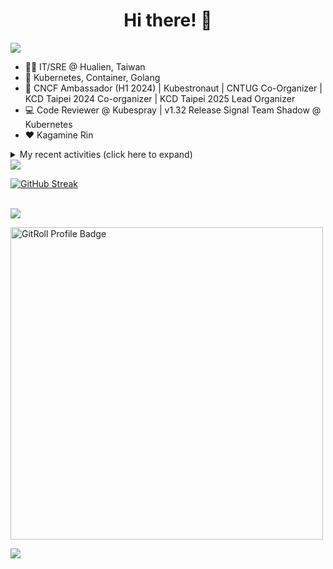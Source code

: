 <div align="center">
  <h1>Hi there! 👋</h1>
</div>

![](https://komarev.com/ghpvc/?username=tico88612&color=brightgreen&style=for-the-badge)

- 🧑‍💻 IT/SRE @ Hualien, Taiwan
- 🐳 Kubernetes, Container, Golang
- 🤝 CNCF Ambassador (H1 2024) | Kubestronaut | CNTUG Co-Organizer | KCD Taipei 2024 Co-organizer | KCD Taipei 2025 Lead Organizer
- 💻 Code Reviewer @ Kubespray | v1.32 Release Signal Team Shadow @ Kubernetes
- ❤️ Kagamine Rin

<details>
  <summary>My recent activities (click here to expand)</summary>

  #### 👷 Check out what I'm currently working on
  
  - [cncf/k8s-conformance](https://github.com/cncf/k8s-conformance) - 🧪CNCF K8s Conformance Working Group (today)
  - [kubernetes-sigs/kubespray](https://github.com/kubernetes-sigs/kubespray) - Deploy a Production Ready Kubernetes Cluster (2 weeks ago)
  - [scist-tw/wc_scoreboard](https://github.com/scist-tw/wc_scoreboard) -  (3 weeks ago)
  - [cloud-native-taiwan/kcd-taipei-2025](https://github.com/cloud-native-taiwan/kcd-taipei-2025) -  (3 weeks ago)
  - [cloud-native-taiwan/Infra-Labs-Docs](https://github.com/cloud-native-taiwan/Infra-Labs-Docs) - Documentation for Cloud Native Taiwan Infra Labs (1 month ago)
  - [cncf/people](https://github.com/cncf/people) - Stores the data that will populate the various people listings on cncf.io (1 month ago)
  - [coredns/deployment](https://github.com/coredns/deployment) - Scripts, utilities, and examples for deploying CoreDNS. (3 months ago)
  - [kubernetes/test-infra](https://github.com/kubernetes/test-infra) - Test infrastructure for the Kubernetes project. (5 months ago)
  - [cloud-native-taiwan/coscup-2024-workshop](https://github.com/cloud-native-taiwan/coscup-2024-workshop) - COSCUP 2024 IaC workshop files (6 months ago)
  - [HunterPie/localization](https://github.com/HunterPie/localization) - Localization repository for HunterPie&#39;s client (6 months ago)

  #### 🌱 My latest projects
  
  - [tico88612/blog-comments](https://github.com/tico88612/blog-comments) - 
  - [tico88612/get-real-ip](https://github.com/tico88612/get-real-ip) - 
  - [tico88612/podman-monitor-workshop](https://github.com/tico88612/podman-monitor-workshop) - 
  - [tico88612/cicd-hexo-blog-pages](https://github.com/tico88612/cicd-hexo-blog-pages) - 以 Hexo Blog 撰寫 CI/CD Pipeline 網頁
  - [tico88612/cicd-hexo-blog-template](https://github.com/tico88612/cicd-hexo-blog-template) - 以 Hexo Blog 撰寫 CI/CD Pipeline 模板
  - [tico88612/butter-toast-cup-2023](https://github.com/tico88612/butter-toast-cup-2023) - 奶油吐司杯 2023 分數計算機
  - [tico88612/cms-docker](https://github.com/tico88612/cms-docker) - Contest Management System v1.5.dev0 Docker Version
  - [tico88612/network-security-final](https://github.com/tico88612/network-security-final) - 
  - [tico88612/docker-init.engineer](https://github.com/tico88612/docker-init.engineer) - 純靠北工程師 Docker 架設版
  - [tico88612/kantai-teachme.tw](https://github.com/tico88612/kantai-teachme.tw) - 

  #### 🔭 Latest releases I've contributed to
  
  - [metal3-io/ip-address-manager](https://github.com/metal3-io/ip-address-manager) ([v1.9.3](https://github.com/metal3-io/ip-address-manager/releases/tag/v1.9.3), 2 days ago) - IP address Manager for Cluster API Provider Metal3
  - [backstage/backstage](https://github.com/backstage/backstage) ([v1.35.1](https://github.com/backstage/backstage/releases/tag/v1.35.1), 3 days ago) - Backstage is an open framework for building developer portals
  - [kubeflow/training-operator](https://github.com/kubeflow/training-operator) ([v1.9.0](https://github.com/kubeflow/training-operator/releases/tag/v1.9.0), 4 days ago) - Distributed ML Training and Fine-Tuning on Kubernetes
  - [meshery/meshery](https://github.com/meshery/meshery) ([v0.8.25](https://github.com/meshery/meshery/releases/tag/v0.8.25), 5 days ago) - Meshery, the cloud native manager
  - [etcd-io/etcd](https://github.com/etcd-io/etcd) ([v3.5.18](https://github.com/etcd-io/etcd/releases/tag/v3.5.18), 1 week ago) - Distributed reliable key-value store for the most critical data of a distributed system
  - [HunterPie/localization](https://github.com/HunterPie/localization) ([1.0.35](https://github.com/HunterPie/localization/releases/tag/1.0.35), 1 week ago) - Localization repository for HunterPie&#39;s client
  - [metal3-io/cluster-api-provider-metal3](https://github.com/metal3-io/cluster-api-provider-metal3) ([v1.8.4](https://github.com/metal3-io/cluster-api-provider-metal3/releases/tag/v1.8.4), 2 weeks ago) - Metal³ integration with https://github.com/kubernetes-sigs/cluster-api
  - [projectcontour/contour](https://github.com/projectcontour/contour) ([v1.30.2](https://github.com/projectcontour/contour/releases/tag/v1.30.2), 2 weeks ago) - Contour is a Kubernetes ingress controller using Envoy proxy.
  - [jaegertracing/jaeger](https://github.com/jaegertracing/jaeger) ([v1.65.0](https://github.com/jaegertracing/jaeger/releases/tag/v1.65.0), 3 weeks ago) - CNCF Jaeger, a Distributed Tracing Platform
  - [jaegertracing/jaeger-ui](https://github.com/jaegertracing/jaeger-ui) ([v1.65.0](https://github.com/jaegertracing/jaeger-ui/releases/tag/v1.65.0), 3 weeks ago) - Web UI for Jaeger

  #### 🔨 My recent Pull Requests
  
  - [[WIP] Bump Ansible to 10.7.0](https://github.com/kubernetes-sigs/kubespray/pull/11924) on [kubernetes-sigs/kubespray](https://github.com/kubernetes-sigs/kubespray) (6 days ago)
  - [Conformance results for v1.31/kubespray](https://github.com/cncf/k8s-conformance/pull/3584) on [cncf/k8s-conformance](https://github.com/cncf/k8s-conformance) (6 days ago)
  - [Cleanup OWNERS files in each folders](https://github.com/kubernetes-sigs/kubespray/pull/11892) on [kubernetes-sigs/kubespray](https://github.com/kubernetes-sigs/kubespray) (2 weeks ago)
  - [Add `manual` option to the `external_cloud_provider` variable](https://github.com/kubernetes-sigs/kubespray/pull/11883) on [kubernetes-sigs/kubespray](https://github.com/kubernetes-sigs/kubespray) (2 weeks ago)
  - [Add Flatcar 4081 CI test](https://github.com/kubernetes-sigs/kubespray/pull/11868) on [kubernetes-sigs/kubespray](https://github.com/kubernetes-sigs/kubespray) (3 weeks ago)
  - [Add Python .gitignore](https://github.com/scist-tw/wc_scoreboard/pull/1) on [scist-tw/wc_scoreboard](https://github.com/scist-tw/wc_scoreboard) (3 weeks ago)
  - [Add Flatcar 4081.2.1 image to test-infra](https://github.com/kubernetes-sigs/kubespray/pull/11849) on [kubernetes-sigs/kubespray](https://github.com/kubernetes-sigs/kubespray) (4 weeks ago)
  - [Fix meetup link](https://github.com/cloud-native-taiwan/Infra-Labs-Docs/pull/78) on [cloud-native-taiwan/Infra-Labs-Docs](https://github.com/cloud-native-taiwan/Infra-Labs-Docs) (1 month ago)
  - [[WIP] Fix terraform outdated resource to `openstack_blockstorage_volume_v3`](https://github.com/kubernetes-sigs/kubespray/pull/11839) on [kubernetes-sigs/kubespray](https://github.com/kubernetes-sigs/kubespray) (1 month ago)
  - [Bump: Containerd upgrade to 1.7.24 &amp; runc upgrade to v1.2.3](https://github.com/kubernetes-sigs/kubespray/pull/11833) on [kubernetes-sigs/kubespray](https://github.com/kubernetes-sigs/kubespray) (1 month ago)

  #### ⭐ Recent Stars
  
  - [riccardoperra/codeimage](https://github.com/riccardoperra/codeimage) - A tool to beautify your code screenshots. Built with SolidJS and Fastify. (2 days ago)
  - [inspektor-gadget/inspektor-gadget](https://github.com/inspektor-gadget/inspektor-gadget) - Inspektor Gadget is a set of tools and framework for data collection and system inspection on Kubernetes clusters and Linux hosts using eBPF (2 months ago)
  - [charmbracelet/vhs](https://github.com/charmbracelet/vhs) - Your CLI home video recorder 📼 (2 months ago)
  - [knabben/stalker](https://github.com/knabben/stalker) - Stalk and Hunt Flake Testgrid Jobs  (3 months ago)
  - [ljcucc/mobai-alei](https://github.com/ljcucc/mobai-alei) - 膜拜阿雷的信眾有福了！現在到 mobai-alei.ljcu.cc 就可以產生膜拜貼圖！ (5 months ago)
  - [aome510/spotify-player](https://github.com/aome510/spotify-player) - A Spotify player in the terminal with full feature parity (6 months ago)
  - [nalexn/clean-architecture-swiftui](https://github.com/nalexn/clean-architecture-swiftui) - SwiftUI sample app using Clean Architecture. Examples of working with SwiftData persistence, networking, dependency injection, unit testing, and more. (6 months ago)
  - [bpg/terraform-provider-proxmox](https://github.com/bpg/terraform-provider-proxmox) - Terraform / OpenTofu Provider for Proxmox VE (6 months ago)
  - [kubernetes/enhancements](https://github.com/kubernetes/enhancements) - Enhancements tracking repo for Kubernetes (9 months ago)
  - [kubernetes-sigs/kubespray](https://github.com/kubernetes-sigs/kubespray) - Deploy a Production Ready Kubernetes Cluster (1 year ago)

  #### 👯 Check out some of my recent followers
  
  - [Charlie28661](https://github.com/Charlie28661)
  - [yang-lin94](https://github.com/yang-lin94)
  - [HoKim98](https://github.com/HoKim98)
  - [sbin64](https://github.com/sbin64)
  - [chienfuchen32](https://github.com/chienfuchen32)
</details>

<img src="https://github-readme-stats.vercel.app/api?username=tico88612&hide_title=true&count_private=true&show_icons=true" />

<br>

<a href="https://git.io/streak-stats"><img src="https://streak-stats.demolab.com?user=tico88612&theme=one-dark-pro" alt="GitHub Streak" /></a>

<br>

<img src="https://github-profile-trophy.vercel.app/?username=tico88612&theme=flat&no-frame=true&theme=onedark&margin-w=15&column=4" />

<be>

<a href="https://gitroll.io/profile/u0ufMd0HHwCUrp6xGFYIqjIkupi83" target="_blank"><img width=500px src="https://gitroll.io/api/badges/profiles/v1/u0ufMd0HHwCUrp6xGFYIqjIkupi83" alt="GitRoll Profile Badge"/></a>


![](https://hit.yhype.me/github/profile?user_id=17496418)
